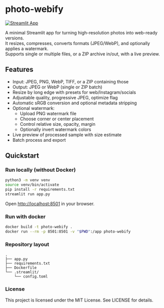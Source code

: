 # photo-webify

[![Streamlit App](https://static.streamlit.io/badges/streamlit_badge_black_white.svg)](https://photo-webify.streamlit.app)

A minimal Streamlit app for turning high-resolution photos into web-ready versions.  
It resizes, compresses, converts formats (JPEG/WebP), and optionally applies a watermark.  
Supports single or multiple files, or a ZIP archive in/out, with a live preview.

## Features

- Input: JPEG, PNG, WebP, TIFF, or a ZIP containing those
- Output: JPEG or WebP (single or ZIP batch)
- Resize by long edge with presets for web/Instagram/socials
- Adjustable quality, progressive JPEG, optimize flag
- Automatic sRGB conversion and optional metadata stripping
- Optional watermark:
  - Upload PNG watermark file
  - Choose corner or center placement
  - Control relative size, opacity, margin
  - Optionally invert watermark colors
- Live preview of processed sample with size estimate
- Batch process and export

## Quickstart

### Run locally (without Docker)

```bash
python3 -m venv venv
source venv/bin/activate
pip install -r requirements.txt
streamlit run app.py
```

Open [http://localhost:8501](http://localhost:8501) in your browser.

### Run with docker

```bash
docker build -t photo-webify .
docker run --rm -p 8501:8501 -v "$PWD":/app photo-webify
```

### Repository layout

```
.
├── app.py
├── requirements.txt
├── Dockerfile
└── .streamlit/
    └── config.toml
```

### License

This project is licensed under the MIT License. See LICENSE for details.